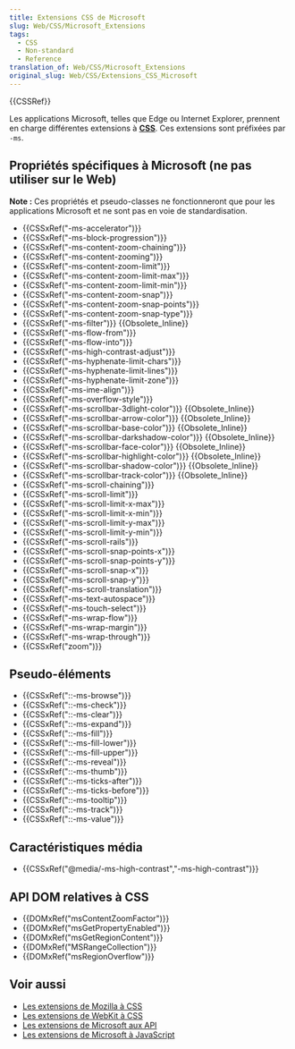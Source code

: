 ```yaml
---
title: Extensions CSS de Microsoft
slug: Web/CSS/Microsoft_Extensions
tags:
  - CSS
  - Non-standard
  - Reference
translation_of: Web/CSS/Microsoft_Extensions
original_slug: Web/CSS/Extensions_CSS_Microsoft
---
```

<div>{{CSSRef}}</div>

<p>Les applications Microsoft, telles que Edge ou Internet Explorer, prennent en charge différentes extensions à <strong><a href="/fr/docs/Web/CSS">CSS</a></strong>. Ces extensions sont préfixées par <code>-ms</code>.</p>

<h2 id="Propriétés_spécifiques_à_Microsoft_(ne_pas_utiliser_sur_le_Web)">Propriétés spécifiques à Microsoft (ne pas utiliser sur le Web)</h2>

<div class="note">
<p><strong>Note :</strong> Ces propriétés et pseudo-classes ne fonctionneront que pour les applications Microsoft et ne sont pas en voie de standardisation.</p>
</div>

<ul>
 <li>{{CSSxRef("-ms-accelerator")}}</li>
 <li>{{CSSxRef("-ms-block-progression")}}</li>
 <li>{{CSSxRef("-ms-content-zoom-chaining")}}</li>
 <li>{{CSSxRef("-ms-content-zooming")}}</li>
 <li>{{CSSxRef("-ms-content-zoom-limit")}}</li>
 <li>{{CSSxRef("-ms-content-zoom-limit-max")}}</li>
 <li>{{CSSxRef("-ms-content-zoom-limit-min")}}</li>
 <li>{{CSSxRef("-ms-content-zoom-snap")}}</li>
 <li>{{CSSxRef("-ms-content-zoom-snap-points")}}</li>
 <li>{{CSSxRef("-ms-content-zoom-snap-type")}}</li>
 <li>{{CSSxRef("-ms-filter")}} {{Obsolete_Inline}}</li>
 <li>{{CSSxRef("-ms-flow-from")}}</li>
 <li>{{CSSxRef("-ms-flow-into")}}</li>
 <li>{{CSSxRef("-ms-high-contrast-adjust")}}</li>
 <li>{{CSSxRef("-ms-hyphenate-limit-chars")}}</li>
 <li>{{CSSxRef("-ms-hyphenate-limit-lines")}}</li>
 <li>{{CSSxRef("-ms-hyphenate-limit-zone")}}</li>
 <li>{{CSSxRef("-ms-ime-align")}}</li>
 <li>{{CSSxRef("-ms-overflow-style")}}</li>
 <li>{{CSSxRef("-ms-scrollbar-3dlight-color")}} {{Obsolete_Inline}}</li>
 <li>{{CSSxRef("-ms-scrollbar-arrow-color")}} {{Obsolete_Inline}}</li>
 <li>{{CSSxRef("-ms-scrollbar-base-color")}} {{Obsolete_Inline}}</li>
 <li>{{CSSxRef("-ms-scrollbar-darkshadow-color")}} {{Obsolete_Inline}}</li>
 <li>{{CSSxRef("-ms-scrollbar-face-color")}} {{Obsolete_Inline}}</li>
 <li>{{CSSxRef("-ms-scrollbar-highlight-color")}} {{Obsolete_Inline}}</li>
 <li>{{CSSxRef("-ms-scrollbar-shadow-color")}} {{Obsolete_Inline}}</li>
 <li>{{CSSxRef("-ms-scrollbar-track-color")}} {{Obsolete_Inline}}</li>
 <li>{{CSSxRef("-ms-scroll-chaining")}}</li>
 <li>{{CSSxRef("-ms-scroll-limit")}}</li>
 <li>{{CSSxRef("-ms-scroll-limit-x-max")}}</li>
 <li>{{CSSxRef("-ms-scroll-limit-x-min")}}</li>
 <li>{{CSSxRef("-ms-scroll-limit-y-max")}}</li>
 <li>{{CSSxRef("-ms-scroll-limit-y-min")}}</li>
 <li>{{CSSxRef("-ms-scroll-rails")}}</li>
 <li>{{CSSxRef("-ms-scroll-snap-points-x")}}</li>
 <li>{{CSSxRef("-ms-scroll-snap-points-y")}}</li>
 <li>{{CSSxRef("-ms-scroll-snap-x")}}</li>
 <li>{{CSSxRef("-ms-scroll-snap-y")}}</li>
 <li>{{CSSxRef("-ms-scroll-translation")}}</li>
 <li>{{CSSxRef("-ms-text-autospace")}}</li>
 <li>{{CSSxRef("-ms-touch-select")}}</li>
 <li>{{CSSxRef("-ms-wrap-flow")}}</li>
 <li>{{CSSxRef("-ms-wrap-margin")}}</li>
 <li>{{CSSxRef("-ms-wrap-through")}}</li>
 <li>{{CSSxRef("zoom")}}</li>
</ul>

<h2 id="Pseudo-éléments">Pseudo-éléments</h2>

<ul>
 <li>{{CSSxRef("::-ms-browse")}}</li>
 <li>{{CSSxRef("::-ms-check")}}</li>
 <li>{{CSSxRef("::-ms-clear")}}</li>
 <li>{{CSSxRef("::-ms-expand")}}</li>
 <li>{{CSSxRef("::-ms-fill")}}</li>
 <li>{{CSSxRef("::-ms-fill-lower")}}</li>
 <li>{{CSSxRef("::-ms-fill-upper")}}</li>
 <li>{{CSSxRef("::-ms-reveal")}}</li>
 <li>{{CSSxRef("::-ms-thumb")}}</li>
 <li>{{CSSxRef("::-ms-ticks-after")}}</li>
 <li>{{CSSxRef("::-ms-ticks-before")}}</li>
 <li>{{CSSxRef("::-ms-tooltip")}}</li>
 <li>{{CSSxRef("::-ms-track")}}</li>
 <li>{{CSSxRef("::-ms-value")}}</li>
</ul>

<h2 id="Caractéristiques_média">Caractéristiques média</h2>

<ul>
 <li>{{CSSxRef("@media/-ms-high-contrast","-ms-high-contrast")}}</li>
</ul>

<h2 id="API_DOM_relatives_à_CSS">API DOM relatives à CSS</h2>

<ul>
 <li>{{DOMxRef("msContentZoomFactor")}}</li>
 <li>{{DOMxRef("msGetPropertyEnabled")}}</li>
 <li>{{DOMxRef("msGetRegionContent")}}</li>
 <li>{{DOMxRef("MSRangeCollection")}}</li>
 <li>{{DOMxRef("msRegionOverflow")}}</li>
</ul>

<h2 id="Voir_aussi">Voir aussi</h2>

<ul>
 <li><a href="/fr/docs/Web/CSS/Extensions_Mozilla">Les extensions de Mozilla à CSS</a></li>
 <li><a href="/fr/docs/Web/CSS/Reference/Extensions_WebKit">Les extensions de WebKit à CSS</a></li>
 <li><a href="/fr/docs/Web/API/Microsoft_API_extensions">Les extensions de Microsoft aux API</a></li>
 <li><a href="/fr/docs/Web/JavaScript/Microsoft_JavaScript_extensions">Les extensions de Microsoft à JavaScript</a></li>
</ul>
